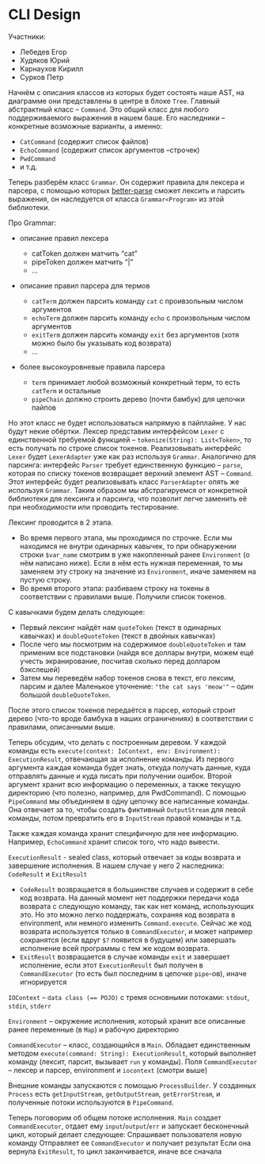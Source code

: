 # CLI Design

Участники:
- Лебедев Егор
- Худяков Юрий
- Карнаухов Кирилл
- Сурков Петр

Начнём с описания классов из которых будет состоять наше AST, на диаграмме они представлены в центре в блоке `Tree`. Главный абстрактный класс – `Command`. Это общий класс для любого поддерживаемого выражения в нашем баше. Его наследники – конкретные возможные варианты, а именно: 
- `CatCommand` (содержит список файлов)
- `EchoCommand` (содержит список аргументов –строчек)
- `PwdCommand`
- и т.д.

Теперь разберём класс `Grammar`. Он содержит правила для лексера и парсера, с помощью которых [better-parse](https://github.com/h0tk3y/better-parse) сможет лексить и парсить выражения, он наследуется от класса `Grammar<Program>` из этой библиотеки.

Про Grammar:
- описание правил лексера
  - catToken должен матчить “cat”
  - pipeToken должен матчить “|”
  - ...
  
- описание правил парсера для термов
  - `catTerm` должен парсить команду `cat` с проивзольным числом аргументов
  - `echoTerm` должен парсить команду `echo` с произвольным числом аргументов
  - `exitTerm` должен парсить команду `exit` без аргументов (хотя можно было бы указывать код возврата)
  - ...
  
- более высокоуровневые правила парсера
  - `term` принимает любой возможный конкретный терм, то есть `catTerm` и остальные
  - `pipeChain` должно строить дерево (почти бамбук) для цепочки пайпов

Но этот класс не будет использоваться напрямую в пайплайне. У нас будут некие обёртки. Лексер представим интерфейсом `Lexer` с единственной требуемой функцией – `tokenize(String): List<Token>`, то есть получать по строке список токенов. Реализовывать интерфейс `Lexer` будет `LexerAdapter` уже как раз используя `Grammar`. Аналогично для парсинга: интерфейс `Parser` требует единственную функцию – `parse`, которая по списку токенов возвращает верхний элемент AST – `Command`. Этот интерфейс будет реализовывать класс `ParserAdapter` опять же используя `Grammar`. Таким образом мы абстрагируемся от конкретной библиотеки для лексинга и парсинга, что позволит легче заменить её при необходимости или проводить тестирование.


Лексинг проводится в 2 этапа.
- Во время первого этапа, мы проходимся по строчке. Если мы находимся не внутри одинарных кавычек, то при обнаружении строки `$var_name` смотрим в уже накопленный ранее `Environment` (о нём написано ниже). Если в нём есть нужная переменная, то мы заменяем эту строку на значение из `Environment`, иначе заменяем на пустую строку.
- Во время второго этапа: разбиваем строку на токены в соответствии с правилами выше. Получили список токенов.

С кавычками будем делать следующее:
- Первый лексинг найдёт нам `quoteToken` (текст в одинарных кавычках) и `doubleQuoteToken` (текст в двойных кавычках)
- После чего мы посмотрим на содержимое `doubleQuoteToken` и там применим все подстановки (найдя все доллары внутри, можем ещё учесть экранирование, посчитав сколько перед долларом бэкслешей)
- Затем мы переведём набор токенов снова в текст, его лексим, парсим и далее
Маленькое уточнение: `"the cat says 'meow'"` – один большой `doubleQuoteToken`.

После этого список токенов передаётся в парсер, который строит дерево (что-то вроде бамбука в наших ограничениях) в соответствии с правилами, описанными выше.

Теперь обсудим, что делать с построенным деревом. У каждой команды есть `execute(context: IoContext, env: Environment): ExecutionResult`, отвечающая за исполнение команды. Из первого аргумента каждая команда будет знать, откуда получать данные, куда отправлять данные и куда писать при получении ошибок. Второй аргумент хранит всю информацию о переменных, а также текущую директорию (что полезно, например, для PwdCommand). С помощью `PipeCommand` мы объединяем в одну цепочку все написанные команды. Она отвечает за то, чтобы создать фиктивный `OutputStream` для левой команды, потом превратить его в `InputStream` правой команды и т.д.

Также каждая команда хранит специфичную для нее информацию. Например, `EchoCommand` хранит список того, что надо вывести. 

`ExecutionResult` - sealed class, который отвечает за коды возврата и завершение исполнения. В нашем случае у него 2 наследника: `CodeResult` и `ExitResult`
- `CodeResult` возвращается в большинстве случаев и содержит в себе код возврата. На данный момент нет поддержки передачи кода возврата с следующую команду, так как нет команд, использующих это. Но это можно легко поддержать, сохраняя код возврата в environment, или немного изменить `Command.execute`. Сейчас же код возврата используется только в `CommandExecutor`, и может например сохранятся (если вдруг `$?` появится в будущем) или завершать исполнение всей программы с тем же кодом возврата.
- `ExitResult` возвращается в случае команды `exit` и завершает исполнение, если этот `ExecutionResult` был получен в `CommandExecutor` (то есть был последним в цепочке `pipe`-ов), иначе игнорируется

`IOContext` – `data class (== POJO)` с тремя основными потоками: `stdout`, `stdin`, `stderr`

`Environment` – окружение исполнения, который хранит все описанные ранее переменные (в `Map`) и рабочую директорию

`CommandExecutor` – класс, создающийся в `Main`. Обладает единственным методом `execute(command: String): ExecutionResult`, который выполняет команду (лексит, парсит, вызывает `run` у команды).
Поля `CommandExecutor` – лексер и парсер, environment и `iocontext` (смотри выше)

Внешние команды запускаются с помощью `ProcessBuilder`. У созданных `Process` есть `getInputStream`, `getOutputStream`, `getErrorStream`, и полученные потоки используются в `PipeCommand`.


Теперь поговорим об общем потоке исполнения. `Main` создает `CommandExecutor`, отдает ему `input`/`output`/`err` и запускает бесконечный цикл, который делает следующее:
Спрашивает пользователя новую команду
Отправляет ее `CommandExecutor` и получает результат
Если она вернула `ExitResult`, то цикл заканчивается, иначе все сначала
